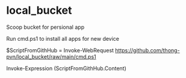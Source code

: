 # local_bucket
Scoop bucket for persional app


Run cmd.ps1 to install all apps for new device

$ScriptFromGithHub = Invoke-WebRequest https://github.com/thong-pvn/local_bucket/raw/main/cmd.ps1

Invoke-Expression $($ScriptFromGithHub.Content)
